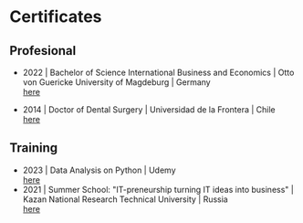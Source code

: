 # Certificates

## Profesional

- 2022 | Bachelor of Science International Business and Economics | Otto von Guericke University of Magdeburg | Germany <br> [here](https://github.com/JavieraAlmendrasVilla/Certificates/blob/main/Cert.%20IBE.jpg) 

- 2014 | Doctor of Dental Surgery | Universidad de la Frontera | Chile<br> [here](https://github.com/JavieraAlmendrasVilla/Certificates/blob/main/Certificado%20Cirujano%20Dentista.jpg)

## Training

- 2023 | Data Analysis on Python | Udemy<br> [here](https://github.com/JavieraAlmendrasVilla/Certificates/blob/main/Data%20Analysis%20on%20python%20Udemy.jpg)
- 2021 | Summer School: "IT-preneurship turning IT ideas into business" | Kazan National Research Technical University | Russia<br> [here](https://github.com/JavieraAlmendrasVilla/Certificates/blob/main/cert.%20summer%20school.jpg)
